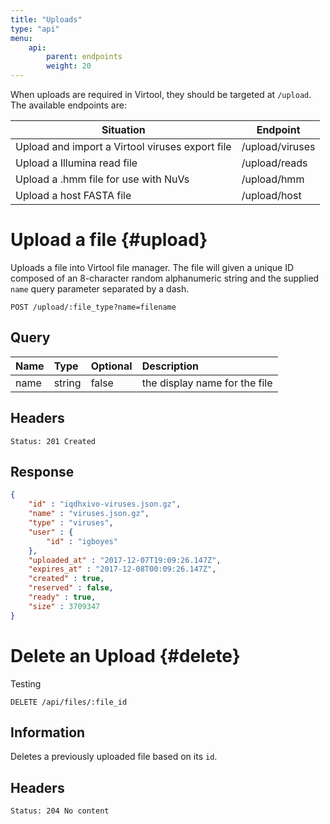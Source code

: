 ```yaml
---
title: "Uploads"
type: "api"
menu:
    api:
        parent: endpoints
        weight: 20
---
```


When uploads are required in Virtool, they should be targeted at ``/upload``. The available endpoints are:

Situation                                       | Endpoint               
------------------------------------------------|------------------------
Upload and import a Virtool viruses export file | /upload/viruses        
Upload a Illumina read file                     | /upload/reads          
Upload a .hmm file for use with NuVs            | /upload/hmm            
Upload a host FASTA file                        | /upload/host           

# Upload a file {#upload}

Uploads a file into Virtool file manager. The file will given a unique ID composed of an 8-character random alphanumeric string and the supplied ``name`` query parameter separated by a dash.

```
POST /upload/:file_type?name=filename
```

## Query

| Name     | Type    | Optional | Description                            |
| :------- | :------ | :------- | :------------------------------------- |
| name     | string  | false    | the display name for the file          |

## Headers

```
Status: 201 Created
```

## Response
```json
{
    "id" : "iqdhxivo-viruses.json.gz",
    "name" : "viruses.json.gz",
    "type" : "viruses",
    "user" : {
        "id" : "igboyes"
    },
    "uploaded_at" : "2017-12-07T19:09:26.147Z",
    "expires_at" : "2017-12-08T00:09:26.147Z",
    "created" : true,
    "reserved" : false,
    "ready" : true,
    "size" : 3709347
}
```

# Delete an Upload {#delete}

Testing

```
DELETE /api/files/:file_id
```

## Information

Deletes a previously uploaded file based on its ``id``.

## Headers

```
Status: 204 No content
```